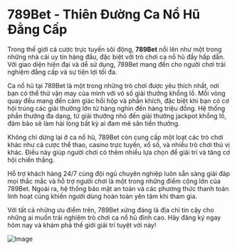 # 789Bet - Thiên Đường Ca Nổ Hũ Đẳng Cấp

Trong thế giới cá cược trực tuyến sôi động, **789Bet** nổi lên như một trong những nhà cái uy tín hàng đầu, đặc biệt với trò chơi ca nổ hũ đầy hấp dẫn. Với giao diện hiện đại và dễ sử dụng, 789Bet mang đến cho người chơi trải nghiệm đẳng cấp và sự tiện lợi tối đa.

Ca nổ hũ tại 789Bet là một trong những trò chơi được yêu thích nhất, nơi bạn có thể thử vận may của mình với vô số giải thưởng khổng lồ. Mỗi vòng quay đều mang đến cảm giác hồi hộp và phấn khích, đặc biệt khi bạn có cơ hội trúng các giải thưởng lớn từ hàng nghìn đến hàng triệu đồng. Hệ thống phần thưởng đa dạng, từ giải thưởng nhỏ đến giải thưởng jackpot khổng lồ, đảm bảo sẽ làm hài lòng bất kỳ ai đam mê săn tiền thưởng.

Không chỉ dừng lại ở ca nổ hũ, 789Bet còn cung cấp một loạt các trò chơi khác như cá cược thể thao, casino trực tuyến, xổ số, và nhiều trò chơi thú vị khác. Điều này giúp người chơi có thêm nhiều lựa chọn để giải trí và tăng cơ hội chiến thắng.

Hỗ trợ khách hàng 24/7 cùng đội ngũ chuyên nghiệp luôn sẵn sàng giải đáp mọi thắc mắc và hỗ trợ người chơi là một trong những điểm cộng lớn của 789Bet. Ngoài ra, hệ thống bảo mật an toàn và các phương thức thanh toán linh hoạt cũng khiến người dùng hoàn toàn yên tâm khi tham gia.

Với tất cả những ưu điểm trên, 789Bet xứng đáng là địa chỉ tin cậy cho những ai muốn trải nghiệm trò chơi ca nổ hũ đỉnh cao. Hãy đăng ký ngay hôm nay và khám phá thế giới giải trí tuyệt vời này!

![Image](https://github.com/user-attachments/assets/bd51ea9f-0666-407b-a7a7-98ead6de688c)